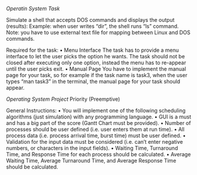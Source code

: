*Operatin System Task*

Simulate a shell that accepts DOS commands and displays the output (results):
Example: when user writes “dir”, the shell runs “ls” command. Note: you 
have to use external text file for mapping between Linux and DOS 
commands.

Required for the task: 
• Menu Interface
The task has to provide a menu interface to let the user picks the option he
wants.
The task should not be closed after executing only one option, instead the 
menu has to re-appear until the user picks exit.
• Manual Page
You have to implement the manual page for your task, so for example if the 
task name is task3, when the user types “man task3” in the terminal, the 
manual page for your task should appear.

*Operating System Project*
 Priority (Preemptive)
 
 General Instructions:
• You will implement one of the following scheduling algorithms (just 
simulation) with any programming language.
• GUI is a must and has a big part of the score (Gantt Chart must be 
provided).
• Number of processes should be user defined (i.e. user enters them at run 
time). 
• All process data (i.e. process arrival time, burst time) must be user defined.
• Validation for the input data must be considered (i.e. can’t enter negative 
numbers, or characters in the input fields). 
• Waiting Time, Turnaround Time, and Response Time for each process should 
be calculated. 
• Average Waiting Time, Average Turnaround Time, and Average Response 
Time should be calculated. 
